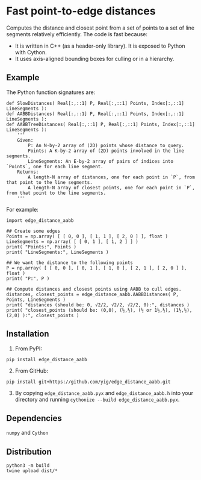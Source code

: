 # Fast point-to-edge distances

Computes the distance and closest point from a set of points to a set of line segments relatively efficiently. The code is fast because:

* It is written in C++ (as a header-only library). It is exposed to Python with Cython.
* It uses axis-aligned bounding boxes for culling or in a hierarchy.

## Example

The Python function signatures are:

```
def SlowDistances( Real[:,::1] P, Real[:,::1] Points, Index[:,::1] LineSegments ):
def AABBDistances( Real[:,::1] P, Real[:,::1] Points, Index[:,::1] LineSegments ):
def AABBTreeDistances( Real[:,::1] P, Real[:,::1] Points, Index[:,::1] LineSegments ):
    '''
    Given:
        P: An N-by-2 array of (2D) points whose distance to query.
        Points: A K-by-2 array of (2D) points involved in the line segments.
        LineSegments: An E-by-2 array of pairs of indices into `Points`, one for each line segment.
    Returns:
        A length-N array of distances, one for each point in `P`, from that point to the line segments.
        A length-N array of closest points, one for each point in `P`, from that point to the line segments.
    '''
```

For example:

```
import edge_distance_aabb

## Create some edges
Points = np.array( [ [ 0, 0 ], [ 1, 1 ], [ 2, 0 ] ], float )
LineSegments = np.array( [ [ 0, 1 ], [ 1, 2 ] ] )
print( "Points:", Points )
print( "LineSegments:", LineSegments )

## We want the distance to the following points
P = np.array( [ [ 0, 0 ], [ 0, 1 ], [ 1, 0 ], [ 2, 1 ], [ 2, 0 ] ], float )
print( "P:", P )

## Compute distances and closest points using AABB to cull edges.
distances, closest_points = edge_distance_aabb.AABBDistances( P, Points, LineSegments )
print( "distances (should be: 0, √2/2, √2/2, √2/2, 0):", distances )
print( "closest_points (should be: (0,0), (½,½), (½ or 1½,½), (1½,½), (2,0) ):", closest_points )
```

## Installation

1. From PyPI:

```
pip install edge_distance_aabb
```

2. From GitHub:

```
pip install git+https://github.com/yig/edge_distance_aabb.git
```

3. By copying `edge_distance_aabb.pyx` and `edge_distance_aabb.h` into your directory and running `cythonize --build edge_distance_aabb.pyx`.

## Dependencies

`numpy` and `Cython`

## Distribution

```
python3 -m build
twine upload dist/*
```
